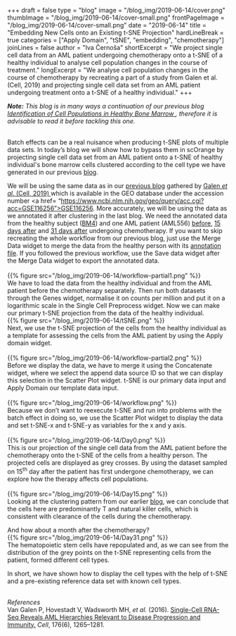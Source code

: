 +++
draft = false
type = "blog"
image = "/blog_img/2019-06-14/cover.png"
thumbImage = "/blog_img/2019-06-14/cover-small.png"
frontPageImage = "/blog_img/2019-06-14/cover-small.png"
date = "2019-06-14"
title = "Embedding New Cells onto an Existing t-SNE Projection"
hardLineBreak = true 
categories = ["Apply Domain", "tSNE", "embedding", "chemotherapy"]
joinLines = false
author = "Iva Černoša"
shortExcerpt = "We project single cell data from an AML patient undergoing chemotherapy onto a t-SNE of a healthy individual to analyse cell population changes in the course of treatment." 
longExcerpt = "We analyse cell population changes in the course of chemotherapy by recreating a part of a study from Galen et al. (Cell, 2019) and projecting single cell data set from an AML patient undergoing treatment onto a t-SNE of a healthy individual." 
+++

<i><b>Note:</b> This blog is in many ways a continuation of our previous blog <a href="https://singlecell.biolab.si/blog/2019-06-aml-identification-vangalen-cell2016/"> Identification of Cell Populations in Healthy Bone Marrow </a>, therefore it is advisable to read it before tackling this one.</i>
<br>
<br>

Batch effects can be a real nuisance when producing t-SNE plots of multiple data sets. In today’s blog we will show how to bypass them in scOrange by projecting single cell data set from an AML patient onto a t-SNE of healthy individual's bone marrow cells clustered according to the cell type we have generated in our previous <a href= "https://singlecell.biolab.si/blog/2019-06-aml-identification-vangalen-cell2016/"> blog</a>. 
<br>

We will be using the same data as in our <a href=" https://singlecell.biolab.si/blog/2019-06-aml-identification-vangalen-cell2016/ ">previous blog</a> gathered by <a href= "https://www.sciencedirect.com/science/article/pii/S0092867419300947"> Galen  <i> et al.</i> (Cell, 2019) </a> which is available in the GEO database under the accession number <a href= “https://www.ncbi.nlm.nih.gov/geo/query/acc.cgi?acc=GSE116256”>GSE116256</a>. More accurately, we will be using the data as we annotated it after clustering in the last blog. We need the annotated data from the healthy subject (<a href= "https://www.ncbi.nlm.nih.gov/geo/query/acc.cgi?acc=GSM3588000">BM4</a>) and one AML patient (AML556) <a href= "https://www.ncbi.nlm.nih.gov/geo/query/acc.cgi?acc=GSM3587963"> before</a>, <a href= "https://www.ncbi.nlm.nih.gov/geo/query/acc.cgi?acc=GSM3587965">15 days after</a> and <a href= "https://www.ncbi.nlm.nih.gov/geo/query/acc.cgi?acc=GSM3587967"> 31 days after</a> undergoing chemotherapy. If you want to skip recreating the whole workflow from our previous blog, just use the Merge Data widget to merge the data from the healthy person with its <a href= "https://www.ncbi.nlm.nih.gov/geo/query/acc.cgi?acc=GSM3588001">annotation file</a>. If you followed the previous workflow, use the Save data widget after the Merge Data widget to export the annotated data.  
\
{{% figure src="/blog_img/2019-06-14/workflow-partial1.png" %}}
\
We have to load the data from the healthy individual and from the AML patient before the chemotherapy separately. Then run both datasets through the Genes widget, normalise it on counts per million and put it on a logarithmic scale in the Single Cell Preprocess widget. Now we can make our primary t-SNE projection from the data of the healthy individual.
\
{{% figure src="/blog_img/2019-06-14/tSNE.png" %}}
\
Next, we use the t-SNE projection of the cells from the healthy individual as a template for assessing the cells from the AML patient by using the Apply domain widget.
\
\
{{% figure src="/blog_img/2019-06-14/workflow-partial2.png" %}}
\
Before we display the data, we have to merge it using the Concatenate widget, where we select the append data source ID so that we can display this selection in the Scatter Plot widget. t-SNE is our primary data input and Apply Domain our template data input. 
\
\
{{% figure src="/blog_img/2019-06-14/workflow.png" %}}
\
Because we don’t want to reexecute t-SNE and run into problems with the batch effect in doing so, we use the Scatter Plot widget to display the data and set t-SNE-x and t-SNE-y as variables for the x and y axis. 
\
\
{{% figure src="/blog_img/2019-06-14/Day0.png" %}}
\
This is our projection of the single cell data from the AML patient before the chemotherapy onto the t-SNE of the cells from a healthy person. The projected cells are displayed as grey crosses. By using the dataset sampled on 15<sup>th</sup> day after the patient has first undergone chemotherapy, we can explore how the therapy affects cell populations.   
\
{{% figure src="/blog_img/2019-06-14/Day15.png" %}}
\
Looking at the clustering pattern from our earlier <a href= "https://singlecell.biolab.si/blog/2019-06-aml-identification-vangalen-cell2016/">blog</a>, we can conclude that the cells here are predominantly T and natural killer cells, which is consistent with clearance of the cells during the chemotherapy.
<br>

And how about a month after the chemotherapy?
\
{{% figure src="/blog_img/2019-06-14/Day31.png"  %}}
\
The hematopoietic stem cells have repopulated and, as we can see from the distribution of the grey points on the t-SNE representing cells from the patient, formed different cell types. 
<br>

In short, we have shown how to display the cell types with the help of t-SNE and a pre-existing reference data set with known cell types.
<br>
<br>

*References* 
\
Van Galen P, Hovestadt V, Wadsworth MH, <i>et al.</i> (2016). <a href="https://www.sciencedirect.com/science/article/pii/S0092867419300947">Single-Cell RNA-Seq Reveals AML Hierarchies Relevant to Disease Progression and Immunity.</a> <i>Cell</i>, 176(6), 1265–1281.